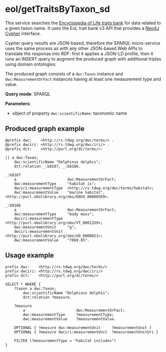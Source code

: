 # eol/getTraitsByTaxon_sd

This service searches the [Encyclopedia of Life traits bank](http://eol.org/traitbank) for data related to a given taxon name.
It uses the EoL trait bank v3 API that provides a [Neo4J Cypher](https://neo4j.com/docs/cypher-manual/current/) interface.

Cypher query results are JSON-based, therefore the SPARQL micro-service uses the same process as with any other JSON-based Web APIs to translate the response into RDF: first it applies a JSON-LD profile, then it runs an INSERT query to augment the produced graph with additional triples using domain ontologies.

The produced graph consists of a ```dwc:Taxon``` instance and ```dwc:MeasurementOrFact``` instances having at least one measurement type and value.

**Query mode**: SPARQL

**Parameters**:
- object of property ```dwc:scientificName```: taxonomic name


## Produced graph example


```turtle
@prefix dwc:    <http://rs.tdwg.org/dwc/terms/> .
@prefix dwciri: <http://rs.tdwg.org/dwc/iri/> .
@prefix dct:    <http://purl.org/dc/terms/>.

[] a dwc:Taxon;
    dwc:scientificName "Delphinus delphis";
    dct:relation _:b8187, _:b8186.

_:b8187 
    a                       dwc:MeasurementOrFact;
    dwc:measurementType     "habitat is";
    dwciri:measurementType  <http://rs.tdwg.org/dwc/terms/habitat>;
    dwc:measurementValue    "marine habitat", <http://purl.obolibrary.org/obo/ENVO_00000569>.
    
_:b8186 
    a                       dwc:MeasurementOrFact;
    dwc:measurementType     "body mass";
    dwciri:measurementType  <http://purl.obolibrary.org/obo/VT_0001259>;
    dwc:measurementUnit     "g";
    dwciri:measurementUnit  <http://purl.obolibrary.org/obo/UO_0000021>;
    dwc:measurementValue    "7069.65".
```

## Usage example

```turtle
prefix dwc:    <http://rs.tdwg.org/dwc/terms/>
prefix dwciri: <http://rs.tdwg.org/dwc/iri/>
prefix dct:    <http://purl.org/dc/terms/>

SELECT * WHERE {
    ?taxon a dwc:Taxon;
        dwc:scientificName "Delphinus delphis";
        dct:relation ?measure.
        
    ?measure 
        a                       dwc:MeasurementOrFact;
        dwc:measurementType     ?measurementType;
        dwc:measurementValue    ?measurementValue.

    OPTIONAL { ?measure dwc:measurementUnit     ?measurementUnit }
    OPTIONAL { ?measure dwciri:measurementUnit  ?measurementUnitUri }

    FILTER (?measurementType = "habitat includes")
}
```

